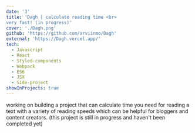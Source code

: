```yaml
---
date: '3'
title: 'Dagh | calculate reading time <br>
very fast! (in progress)'
cover: './Dagh.png'
github: 'https://github.com/arviinmo/Dagh'
external: 'https://Dagh.vercel.app/'
tech:
  - Javascript
  - React
  - Styled-components
  - Webpack
  - ES6
  - JSX
  - Side-project
showInProjects: true
---
```


working on building a project that can calculate time you need for reading a text with a variety of reading speeds which can be helpful for bloggers and content creators. (this project is still in progress and haven't been completed yet)
